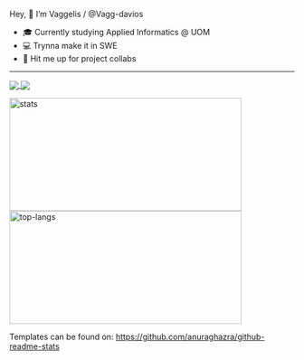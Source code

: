 Hey, 👋 I’m Vaggelis / @Vagg-davios
- 🎓 Currently studying Applied Informatics @ UOM 
- 💻 Trynna make it in SWE
- 📩 Hit me up for project collabs 

<hr>

<a href="https://github-readme-stats.vercel.app/api?username=Vagg-davios&hide_border=true&count_private=true&show_icons=true&theme=tokyonight">
  <img align="center" src="https://github-readme-stats.vercel.app/api?username=Vagg-davios&hide_border=true&count_private=true&show_icons=true&theme=tokyonight" />
</a>
<a href="https://github-readme-stats.vercel.app/api/top-langs?username=Vagg-davios&show_icons=true&locale=en&layout=compact&hide_border=true&theme=tokyonight">
  <img align="center" src="https://github-readme-stats.vercel.app/api/top-langs?username=Vagg-davios&show_icons=true&locale=en&layout=compact&hide_border=true&theme=tokyonight" />
</a>

<img height="200em" width="410vw" src="https://github-readme-stats.vercel.app/api?username=Vagg-davios&hide_border=true&count_private=true&show_icons=true&theme=tokyonight" alt="stats"> <img height="200em" width="410em" src="https://github-readme-stats.vercel.app/api/top-langs?username=Vagg-davios&show_icons=true&locale=en&layout=compact&hide_border=true&theme=tokyonight" alt="top-langs">




Templates can be found on: https://github.com/anuraghazra/github-readme-stats
<!---
Vagg-davios/Vagg-davios is a ✨ special ✨ repository because its `README.md` (this file) appears on your GitHub profile.
You can click the Preview link to take a look at your changes.
